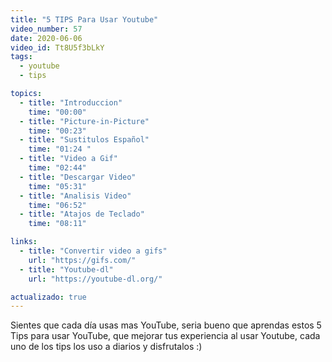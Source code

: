 ```yaml
---
title: "5 TIPS Para Usar Youtube"
video_number: 57
date: 2020-06-06
video_id: Tt8U5f3bLkY
tags:
  - youtube
  - tips

topics:
  - title: "Introduccion"
    time: "00:00"
  - title: "Picture-in-Picture"
    time: "00:23"
  - title: "Sustitulos Español"
    time: "01:24 "
  - title: "Video a Gif"
    time: "02:44"
  - title: "Descargar Video"
    time: "05:31"
  - title: "Analisis Video"
    time: "06:52"
  - title: "Atajos de Teclado"
    time: "08:11"

links:
  - title: "Convertir video a gifs"
    url: "https://gifs.com/"
  - title: "Youtube-dl"
    url: "https://youtube-dl.org/"

actualizado: true
---
```


Sientes que cada día usas mas YouTube, seria bueno que aprendas estos 5 Tips para usar YouTube, que mejorar tus experiencia al usar Youtube, cada uno de los tips los uso a diarios y disfrutalos :)
